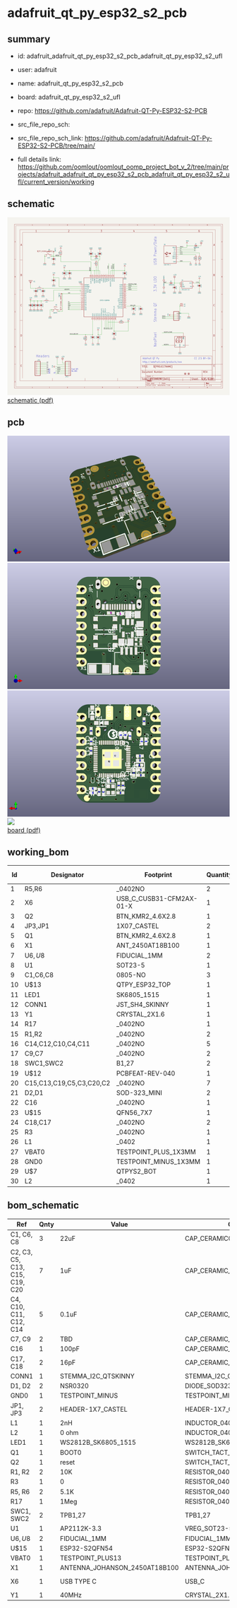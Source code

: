 # adafruit_qt_py_esp32_s2_pcb
 
## summary 
* id: adafruit_adafruit_qt_py_esp32_s2_pcb_adafruit_qt_py_esp32_s2_ufl
* user: adafruit
* name: adafruit_qt_py_esp32_s2_pcb
* board: adafruit_qt_py_esp32_s2_ufl
* repo: https://github.com/adafruit/Adafruit-QT-Py-ESP32-S2-PCB



* src_file_repo_sch: 
* src_file_repo_sch_link: https://github.com/adafruit/Adafruit-QT-Py-ESP32-S2-PCB/tree/main/
* full details link: https://github.com/oomlout/oomlout_oomp_project_bot_v_2/tree/main/projects/adafruit_adafruit_qt_py_esp32_s2_pcb_adafruit_qt_py_esp32_s2_ufl/current_version/working  

## schematic  
![](working_schematic_600.png)  
[schematic (pdf)](working_schematic.pdf) 






















## pcb  
![](working_3d_600.png) 
![](working_3d_front_600.png)  
![](working_3d_back_600.png)  
![](working_600.png)  
[board (pdf)](working.pdf)  

## working_bom
| Id | Designator | Footprint | Quantity | Designation | Supplier and ref |  | None | 
| --- | --- | --- | --- | --- | --- | --- | --- | 
| 1 | R5,R6 | _0402NO | 2 | 5.1K |  |  | [''] | 
| 2 | X6 | USB_C_CUSB31-CFM2AX-01-X | 1 | USB TYPE C |  |  | [''] | 
| 3 | Q2 | BTN_KMR2_4.6X2.8 | 1 | reset |  |  | [''] | 
| 4 | JP3,JP1 | 1X07_CASTEL | 2 |  |  |  | [''] | 
| 5 | Q1 | BTN_KMR2_4.6X2.8 | 1 | BOOT0 |  |  | [''] | 
| 6 | X1 | ANT_2450AT18B100 | 1 |  |  |  | [''] | 
| 7 | U$6,U$8 | FIDUCIAL_1MM | 2 | FIDUCIAL_1MM |  |  | [''] | 
| 8 | U1 | SOT23-5 | 1 | AP2112K-3.3 |  |  | [''] | 
| 9 | C1,C6,C8 | 0805-NO | 3 | 22uF |  |  | [''] | 
| 10 | U$13 | QTPY_ESP32_TOP | 1 |  |  |  | [''] | 
| 11 | LED1 | SK6805_1515 | 1 | WS2812B_SK6805_1515 |  |  | [''] | 
| 12 | CONN1 | JST_SH4_SKINNY | 1 | STEMMA_I2C_QTSKINNY |  |  | [''] | 
| 13 | Y1 | CRYSTAL_2X1.6 | 1 | 40MHz |  |  | [''] | 
| 14 | R17 | _0402NO | 1 | 1Meg |  |  | [''] | 
| 15 | R1,R2 | _0402NO | 2 | 10K |  |  | [''] | 
| 16 | C14,C12,C10,C4,C11 | _0402NO | 5 | 0.1uF |  |  | [''] | 
| 17 | C9,C7 | _0402NO | 2 | TBD |  |  | [''] | 
| 18 | SWC1,SWC2 | B1,27 | 2 | TPB1,27 |  |  | [''] | 
| 19 | U$12 | PCBFEAT-REV-040 | 1 |  |  |  | [''] | 
| 20 | C15,C13,C19,C5,C3,C20,C2 | _0402NO | 7 | 1uF |  |  | [''] | 
| 21 | D2,D1 | SOD-323_MINI | 2 |   NSR0320 |  |  | [''] | 
| 22 | C16 | _0402NO | 1 | 100pF |  |  | [''] | 
| 23 | U$15 | QFN56_7X7 | 1 | ESP32-S2QFN54 |  |  | [''] | 
| 24 | C18,C17 | _0402NO | 2 | 16pF |  |  | [''] | 
| 25 | R3 | _0402NO | 1 | 0 |  |  | [''] | 
| 26 | L1 | _0402 | 1 | 2nH |  |  | [''] | 
| 27 | VBAT0 | TESTPOINT_PLUS_1X3MM | 1 |  |  |  | [''] | 
| 28 | GND0 | TESTPOINT_MINUS_1X3MM | 1 |  |  |  | [''] | 
| 29 | U$7 | QTPYS2_BOT | 1 |  |  |  | [''] | 
| 30 | L2 | _0402 | 1 | 0 ohm |  |  | [''] | 


## bom_schematic
| Ref | Qnty | Value | Cmp name | Footprint | Description | Vendor | DNP | 
| --- | --- | --- | --- | --- | --- | --- | --- | 
| C1, C6, C8 | 3 | 22uF | CAP_CERAMIC0805-NOOUTLINE | working:0805-NO |  |  |  | 
| C2, C3, C5, C13, C15, C19, C20 | 7 | 1uF | CAP_CERAMIC_0402NO | working:_0402NO |  |  |  | 
| C4, C10, C11, C12, C14 | 5 | 0.1uF | CAP_CERAMIC_0402NO | working:_0402NO |  |  |  | 
| C7, C9 | 2 | TBD | CAP_CERAMIC_0402NO | working:_0402NO |  |  |  | 
| C16 | 1 | 100pF | CAP_CERAMIC_0402NO | working:_0402NO |  |  |  | 
| C17, C18 | 2 | 16pF | CAP_CERAMIC_0402NO | working:_0402NO |  |  |  | 
| CONN1 | 1 | STEMMA_I2C_QTSKINNY | STEMMA_I2C_QTSKINNY | working:JST_SH4_SKINNY |  |  |  | 
| D1, D2 | 2 |   NSR0320 | DIODE_SOD323MINI | working:SOD-323_MINI |  |  |  | 
| GND0 | 1 | TESTPOINT_MINUS | TESTPOINT_MINUS | working:TESTPOINT_MINUS_1X3MM |  |  |  | 
| JP1, JP3 | 2 | HEADER-1X7_CASTEL | HEADER-1X7_CASTEL | working:1X07_CASTEL |  |  |  | 
| L1 | 1 | 2nH | INDUCTOR_0402 | working:_0402 |  |  |  | 
| L2 | 1 | 0 ohm | INDUCTOR_0402 | working:_0402 |  |  |  | 
| LED1 | 1 | WS2812B_SK6805_1515 | WS2812B_SK6805_1515 | working:SK6805_1515 |  |  |  | 
| Q1 | 1 | BOOT0 | SWITCH_TACT_SMT4.6X2.8 | working:BTN_KMR2_4.6X2.8 |  |  |  | 
| Q2 | 1 | reset | SWITCH_TACT_SMT4.6X2.8 | working:BTN_KMR2_4.6X2.8 |  |  |  | 
| R1, R2 | 2 | 10K | RESISTOR_0402NO | working:_0402NO |  |  |  | 
| R3 | 1 | 0 | RESISTOR_0402NO | working:_0402NO |  |  |  | 
| R5, R6 | 2 | 5.1K | RESISTOR_0402NO | working:_0402NO |  |  |  | 
| R17 | 1 | 1Meg | RESISTOR_0402NO | working:_0402NO |  |  |  | 
| SWC1, SWC2 | 2 | TPB1,27 | TPB1,27 | working:B1,27 |  |  |  | 
| U1 | 1 | AP2112K-3.3 | VREG_SOT23-5 | working:SOT23-5 |  |  |  | 
| U$6, U$8 | 2 | FIDUCIAL_1MM | FIDUCIAL_1MM | working:FIDUCIAL_1MM |  |  |  | 
| U$15 | 1 | ESP32-S2QFN54 | ESP32-S2QFN54 | working:QFN56_7X7 |  |  |  | 
| VBAT0 | 1 | TESTPOINT_PLUS13 | TESTPOINT_PLUS13 | working:TESTPOINT_PLUS_1X3MM |  |  |  | 
| X1 | 1 | ANTENNA_JOHANSON_2450AT18B100 | ANTENNA_JOHANSON_2450AT18B100 | working:ANT_2450AT18B100 |  |  |  | 
| X6 | 1 | USB TYPE C | USB_C | working:USB_C_CUSB31-CFM2AX-01-X |  |  |  | 
| Y1 | 1 | 40MHz | CRYSTAL_2X1.6MM | working:CRYSTAL_2X1.6 |  |  |  | 




